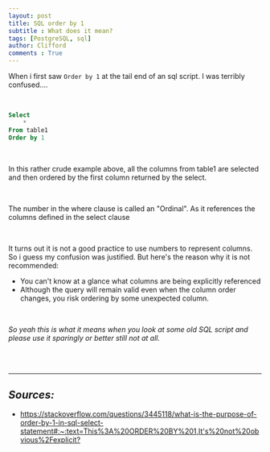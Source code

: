 ```yaml
---
layout: post
title: SQL order by 1
subtitle : What does it mean? 
tags: [PostgreSQL, sql]
author: Clifford
comments : True
---
```


When i first saw `Order by 1` at the tail end of an sql script. I was terribly confused....

<br>

```sql
Select 
    *
From table1
Order by 1
```

<br>

In this rather crude example above, all the columns from table1 are selected and then ordered by the first column returned by the select.

<br>

The number in the where clause is called an "Ordinal". As it references the columns defined in the select clause 

<br>

It turns out it is not a good practice to use numbers to represent columns. So i guess my confusion was justified. But here's the reason why it is not recommended:
- You can't know at a glance what columns are being explicitly referenced
- Although the query will remain valid even when the column order changes, you risk ordering by some unexpected column.

<br>

_So yeah this is what it means when you look at some old SQL script and please use it sparingly or better still not at all._

<br>
<br>

<hr>

## _Sources:_
- <https://stackoverflow.com/questions/3445118/what-is-the-purpose-of-order-by-1-in-sql-select-statement#:~:text=This%3A%20ORDER%20BY%201,It's%20not%20obvious%2Fexplicit?>